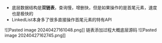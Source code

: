 - 底层数据结构是**双链表**，查询慢，增删快，但是如果操作的是首尾元素，速度也是极快的
- LinkedList本身多了很多直接操作首尾元素的特有API

![[Pasted image 20240427161048.png]]
链表添加过程大概底层源码
![[Pasted image 20240427162745.png]]
